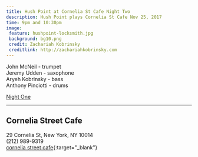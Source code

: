 ```yaml
---
title: Hush Point at Cornelia St Cafe Night Two
description: Hush Point plays Cornelia St Cafe Nov 25, 2017
time: 9pm and 10:30pm
image: 
 feature: hushpoint-locksmith.jpg
 background: bg10.png
 credit: Zachariah Kobrinsky
 creditlink: http://zachariahkobrinsky.com
---
```

John McNeil - trumpet  
Jeremy Udden - saxophone  
Aryeh Kobrinsky - bass  
Anthony Pinciotti - drums

[Night One](/concerts/2016-11-24-hush-point)

***

## Cornelia Street Cafe  
29 Cornelia St, New York, NY 10014  
(212) 989-9319  
[cornelia street cafe](http://corneliastreetcafe.com/downstairs/performances.asp){:target="_blank"}